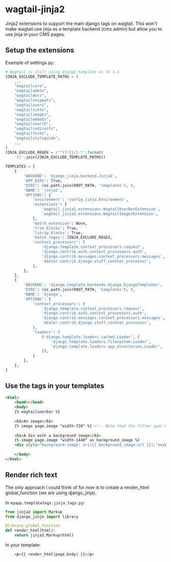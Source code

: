 # wagtail-jinja2
Jinja2 extensions to support the main django tags on wagtail.
This won't make wagtail use jinja as a template backend (cms admin) but allow you to use jinja in your CMS pages.

## Setup the extensions
Example of settings.py:

```python
# Wagtail is still using django template as to 1.1
JINJA_EXCLUDE_TEMPLATE_PATHS = (
    ...
    "wagtailcore",
    "wagtailadmin",
    "wagtaildocs",
    "wagtailsnippets",
    "wagtailusers",
    "wagtailsites",
    "wagtailimages",
    "wagtailembeds",
    "wagtailsearch",
    "wagtailredirects",
    "wagtailforms",
    "wagtailstyleguide",
    ...
)
JINJA_EXCLUDE_REGEX = r'^(?!{}/).*'.format(
    '/|'.join(JINJA_EXCLUDE_TEMPLATE_PATHS))
    
TEMPLATES = [
    {
        'BACKEND': 'django_jinja.backend.Jinja2',
        'APP_DIRS': True,
        'DIRS': (os.path.join(ROOT_PATH, 'templates'), ),
        'NAME': 'jinja2',
        'OPTIONS': {
            'environment': 'config.jinja.Environment',
            'extensions': [
                'wagtail_jinja2.extensions.WagtailUserBarExtension',
                'wagtail_jinja2.extensions.WagtailImagesExtension',
            ],
            'match_extension': None,
            'trim_blocks': True,
            'lstrip_blocks': True,
            'match_regex': JINJA_EXCLUDE_REGEX,
            'context_processors': (
                'django.template.context_processors.request',
                'django.contrib.auth.context_processors.auth',
                'django.contrib.messages.context_processors.messages',
                'dealer.contrib.django.staff.context_processor',
            ),
        },
    },
    {
        'BACKEND': 'django.template.backends.django.DjangoTemplates',
        'DIRS': (os.path.join(ROOT_PATH, 'templates'), ),
        'NAME': 'django',
        'OPTIONS': {
            'context_processors': (
                'django.template.context_processors.request',
                'django.contrib.auth.context_processors.auth',
                'django.contrib.messages.context_processors.messages',
                'dealer.contrib.django.staff.context_processor',
            ),
            'loaders': (
                ('django.template.loaders.cached.Loader', (
                    'django.template.loaders.filesystem.Loader',
                    'django.template.loaders.app_directories.Loader',
                )),
            )
        },
    },
]
```

## Use the tags in your templates
```html
<html>
    <head></head>
    <body>
    {% wagtailuserbar %}
    
    <h1>An image</h1>
    {% image page.image "width-720" %} <!-- Note that the filter_spec has to be between quotes -->
    
    <h1>A div with a background image</h1>
    {% image page.image "width-1440" as background_image %}
    <div style="background-image: url({{ background_image.url }});"></div>
    
    </body>
</html>
```

## Render rich text
The only approach I could think of for now is to create a render_html global_function (we are using django_jinja).

In ```myapp.templatetags.jinja_tags.py```:

```python
from jinja2 import Markup
from django_jinja import library

@library.global_function
def render_html(html):
    return jinja2.Markup(html)
```

In your template:

```html
    <p>{{ render_html(page.body) }}</p>
```
